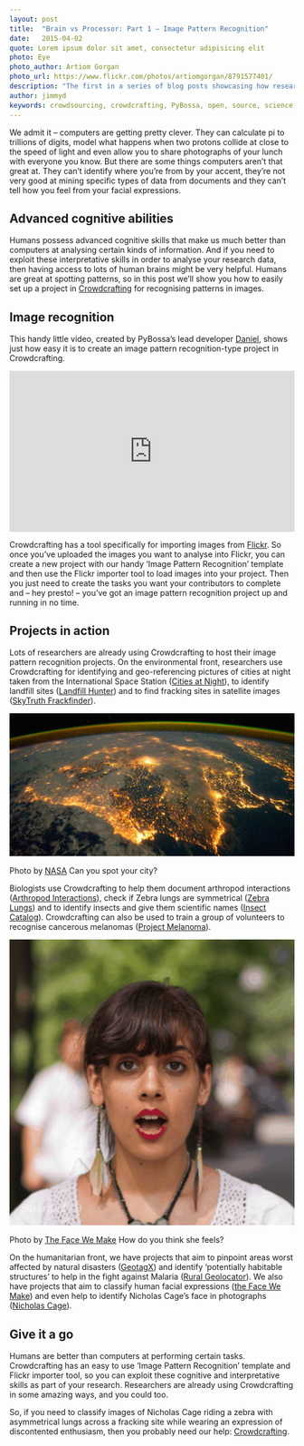 ```yaml
---
layout: post
title:  "Brain vs Processor: Part 1 – Image Pattern Recognition"
date:   2015-04-02 
quote: Lorem ipsum dolor sit amet, consectetur adipisicing elit
photo: Eye
photo_author: Artiom Gorgan
photo_url: https://www.flickr.com/photos/artiomgorgan/8791577401/
description: "The first in a series of blog posts showcasing how researchers can use Crowdcrafting to tap into superior human cognitive powers"
author: jimmyd
keywords: crowdsourcing, crowdcrafting, PyBossa, open, source, science, citizen, opensource, brain, processor, cognitive, image, pattern, recognition 
---
```


We admit it – computers are getting pretty clever. They can calculate pi to trillions of digits, model what happens when two protons collide at close to the speed of light and even allow you to share photographs of your lunch with everyone you know. But there are some things computers aren’t that great at. They can’t identify where you’re from by your accent, they’re not very good at mining specific types of data from documents and they can’t tell how you feel from your facial expressions.

## Advanced cognitive abilities

Humans possess advanced cognitive skills that make us much better than computers at analysing certain kinds of information. And if you need to exploit these interpretative skills in order to analyse your research data, then having access to lots of human brains might be very helpful. Humans are great at spotting patterns, so in this post we’ll show you how to easily set up a project in [Crowdcrafting](/blog/2014/07/04/crowdcrafting.html) for recognising patterns in images.

## Image recognition

This handy little video, created by PyBossa’s lead developer [Daniel](http://daniellombrana.es/), shows just how easy it is to create an image pattern recognition-type project in Crowdcrafting. 

<style>.embed-container { position: relative; padding-bottom: 56.25%; height: 0; overflow: hidden; max-width: 100%; } .embed-container iframe, .embed-container object, .embed-container embed { position: absolute; top: 0; left: 0; width: 100%; height: 100%; }</style><div class='embed-container'><iframe src='http://www.youtube.com/embed/r_nA__1lj3Q' frameborder='0' allowfullscreen></iframe></div>

Crowdcrafting has a tool specifically for importing images from [Flickr](https://www.flickr.com/). So once you’ve uploaded the images you want to analyse into Flickr, you can create a new project with our handy ‘Image Pattern Recognition’ template and then use the Flickr importer tool to load images into your project. Then you just need to create the tasks you want your contributors to complete and – hey presto! – you’ve got an image pattern recognition project up and running in no time.

## Projects in action

Lots of researchers are already using Crowdcrafting to host their image pattern recognition projects. On the environmental front, researchers use Crowdcrafting for identifying and geo-referencing pictures of cities at night taken from the International Space Station ([Cities at Night](http://crowdcrafting.org/app/nightcitiesiss/)), to identify landfill sites ([Landfill Hunter](http://crowdcrafting.org/app/landfill/)) and to find fracking sites in satellite images ([SkyTruth Frackfinder](http://crowdcrafting.org/app/frackfinder_tadpole/)).

![alttext](/assets/img/blog/Carrusel1.jpg "Courtesy of NASA")
<p class="post-caption">Photo by <a href="http://eol.jsc.nasa.gov/">NASA</a> Can you spot your city?</p>

Biologists use Crowdcrafting to help them document arthropod interactions ([Arthropod Interactions](http://crowdcrafting.org/app/arthropods/)), check if Zebra lungs are symmetrical ([Zebra Lungs](http://crowdcrafting.org/app/zebralungs/)) and to identify insects and give them scientific names ([Insect Catalog](http://crowdcrafting.org/app/IC/)). Crowdcrafting can also be used to train a group of volunteers to recognise cancerous melanomas ([Project Melanoma](http://crowdcrafting.org/app/melanoma/)). 

![alttext](/assets/img/blog/face.png "Courtesy of The Face We Make")
<p class="post-caption">Photo by <a href="http://crowdcrafting.org/app/thefacewemake/">The Face We Make</a> How do you think she feels?</p>

On the humanitarian front, we have projects that aim to pinpoint areas worst affected by natural disasters ([GeotagX](http://geotagx.org/)) and identify ‘potentially habitable structures’ to help in the fight against Malaria ([Rural Geolocator](http://crowdcrafting.org/app/RuralGeolocator/)). We also have projects that aim to classify human facial expressions ([the Face We Make](http://crowdcrafting.org/app/thefacewemake/)) and even help to identify Nicholas Cage’s face in photographs ([Nicholas Cage](http://crowdcrafting.org/app/nicolascage/)).

## Give it a go

Humans are better than computers at performing certain tasks. Crowdcrafting has an easy to use ‘Image Pattern Recognition’ template and Flickr importer tool, so you can exploit these cognitive and interpretative skills as part of your research. Researchers are already using Crowdcrafting in some amazing ways, and you could too.

So, if you need to classify images of Nicholas Cage riding a zebra with asymmetrical lungs across a fracking site while wearing an expression of discontented enthusiasm, then you probably need our help: [Crowdcrafting](http://crowdcrafting.org/).



